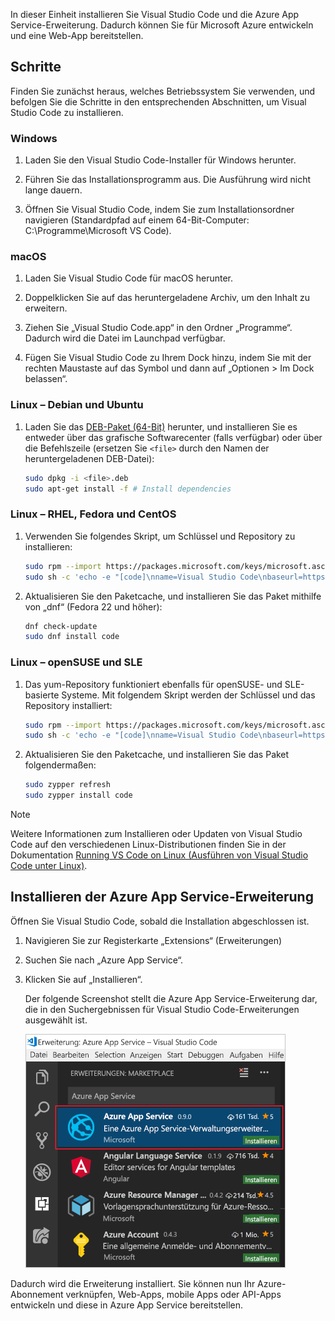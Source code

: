 In dieser Einheit installieren Sie Visual Studio Code und die Azure App Service-Erweiterung. Dadurch können Sie für Microsoft Azure entwickeln und eine Web-App bereitstellen.

## <a name="exercise-steps"></a>Schritte

Finden Sie zunächst heraus, welches Betriebssystem Sie verwenden, und befolgen Sie die Schritte in den entsprechenden Abschnitten, um Visual Studio Code zu installieren.

### <a name="windows"></a>Windows

1. Laden Sie den Visual Studio Code-Installer für Windows herunter.

1. Führen Sie das Installationsprogramm aus. Die Ausführung wird nicht lange dauern.

1. Öffnen Sie Visual Studio Code, indem Sie zum Installationsordner navigieren (Standardpfad auf einem 64-Bit-Computer: C:\Programme\Microsoft VS Code).

### <a name="macos"></a>macOS

1. Laden Sie Visual Studio Code für macOS herunter.

1. Doppelklicken Sie auf das heruntergeladene Archiv, um den Inhalt zu erweitern.

1. Ziehen Sie „Visual Studio Code.app“ in den Ordner „Programme“. Dadurch wird die Datei im Launchpad verfügbar.

1. Fügen Sie Visual Studio Code zu Ihrem Dock hinzu, indem Sie mit der rechten Maustaste auf das Symbol und dann auf „Optionen > Im Dock belassen“.

### <a name="linux--debian-and-ubuntu"></a>Linux – Debian und Ubuntu

1. Laden Sie das [DEB-Paket (64-Bit)](https://go.microsoft.com/fwlink/?LinkID=760868) herunter, und installieren Sie es entweder über das grafische Softwarecenter (falls verfügbar) oder über die Befehlszeile (ersetzen Sie `<file>` durch den Namen der heruntergeladenen DEB-Datei):

    ```bash
    sudo dpkg -i <file>.deb
    sudo apt-get install -f # Install dependencies
    ```

### <a name="linux--rhel-fedora-and-centos"></a>Linux – RHEL, Fedora und CentOS

1. Verwenden Sie folgendes Skript, um Schlüssel und Repository zu installieren:

    ```bash
    sudo rpm --import https://packages.microsoft.com/keys/microsoft.asc
    sudo sh -c 'echo -e "[code]\nname=Visual Studio Code\nbaseurl=https://packages.microsoft.com/yumrepos/vscode\nenabled=1\ngpgcheck=1\ngpgkey=https://packages.microsoft.com/keys/microsoft.asc" > /etc/yum.repos.d/vscode.repo'
    ```

1. Aktualisieren Sie den Paketcache, und installieren Sie das Paket mithilfe von „dnf“ (Fedora 22 und höher):

    ```bash
    dnf check-update
    sudo dnf install code
    ```

### <a name="linux--opensuse-and-sle"></a>Linux – openSUSE und SLE

1. Das yum-Repository funktioniert ebenfalls für openSUSE- und SLE-basierte Systeme. Mit folgendem Skript werden der Schlüssel und das Repository installiert:

    ```bash
    sudo rpm --import https://packages.microsoft.com/keys/microsoft.asc
    sudo sh -c 'echo -e "[code]\nname=Visual Studio Code\nbaseurl=https://packages.microsoft.com/yumrepos/vscode\nenabled=1\ntype=rpm-md\ngpgcheck=1\ngpgkey=https://packages.microsoft.com/keys/microsoft.asc" > /etc/zypp/repos.d/vscode.repo'
    ```

1. Aktualisieren Sie den Paketcache, und installieren Sie das Paket folgendermaßen:

    ```bash
    sudo zypper refresh
    sudo zypper install code
    ```

> [!NOTE]
> Weitere Informationen zum Installieren oder Updaten von Visual Studio Code auf den verschiedenen Linux-Distributionen finden Sie in der Dokumentation [Running VS Code on Linux (Ausführen von Visual Studio Code unter Linux)](https://code.visualstudio.com/docs/setup/linux).

## <a name="install-azure-app-service-extension"></a>Installieren der Azure App Service-Erweiterung

Öffnen Sie Visual Studio Code, sobald die Installation abgeschlossen ist.

1. Navigieren Sie zur Registerkarte „Extensions“ (Erweiterungen)

1. Suchen Sie nach „Azure App Service“.

1. Klicken Sie auf „Installieren“.

    Der folgende Screenshot stellt die Azure App Service-Erweiterung dar, die in den Suchergebnissen für Visual Studio Code-Erweiterungen ausgewählt ist.

    ![Screenshot von Visual Studio Code, der die Registerkarte „Erweiterungen“ mit der in den Suchergebnissen hervorgehobenen Azure App Service-Erweiterung darstellt.](../media/3-install-azure-extension.png)

Dadurch wird die Erweiterung installiert. Sie können nun Ihr Azure-Abonnement verknüpfen, Web-Apps, mobile Apps oder API-Apps entwickeln und diese in Azure App Service bereitstellen.
